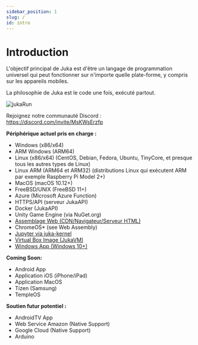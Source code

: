 ```yaml
---
sidebar_position: 1
slug: /
id: intro
---
```


# Introduction

L'objectif principal de Juka est d'être un langage de programmation universel qui peut fonctionner sur n'importe quelle plate-forme, y compris sur les appareils mobiles.

La philosophie de Juka est le code une fois, exécuté partout.

![jukaRun](/img/latestjuka.png)

Rejoignez notre communauté Discord : https://discord.com/invite/MsKWsErzfp

__Périphérique actuel pris en charge :__
- Windows (x86/x64)
- ARM Windows (ARM64)
- Linux (x86/x64) (CentOS, Debian, Fedora, Ubuntu, TinyCore, et presque tous les autres types de Linux)
- Linux ARM (ARM64 et ARM32) (distributions Linux qui exécutent ARM par exemple Raspberry Pi Model 2+)
- MacOS (macOS 10.12+)
- FreeBSD/UNIX (FreeBSD 11+)
- Azure (Microsoft Azure Function)
- HTTPS/API (serveur JukaAPI)
- Docker (JukaAPI)
- Unity Game Engine (via NuGet.org)
- [Assemblage Web (CDN/Navigateur/Serveur HTML)](https://github.com/jukaLang/juka-webassembly)
- ChromeOS* (see Web Assembly)
- [Jupyter via juka-kernel](https://github.com/jukaLang/juka-kernel)
- [Virtual Box Image (JukaVM)](https://github.com/jukaLang/jukaVM)
- [Windows App (Windows 10+)](https://github.com/jukaLang/JukaApp)

**__Coming Soon:__**
- Android App
- Application iOS (iPhone/iPad)
- Application MacOS
- Tizen (Samsung)
- TempleOS

__Soutien futur potentiel :__
- AndroidTV App
- Web Service Amazon (Native Support)
- Google Cloud (Native Support)
- Arduino



